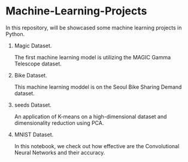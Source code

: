 # Machine-Learning-Projects
In this repository, will be showcased some machine learning projects in Python.

1. Magic Dataset.
   
   The first machine learning model is utilizing the MAGIC Gamma Telescope dataset.

2. Bike Dataset.

   This machine learning moddel is on the Seoul Bike Sharing Demand dataset.

3. seeds Dataset.

   An application of K-means on a high-dimensional dataset and dimensionality reduction using PCA.

4. MNIST Dataset.

   In this notebook, we check out how effective are the Convolutional Neural Networks and their accuracy.
